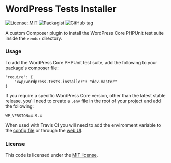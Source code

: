# WordPress Tests Installer

[![License: MIT](https://img.shields.io/badge/License-MIT-blue.svg)](https://opensource.org/licenses/MIT)
[![Packagist](https://img.shields.io/packagist/dt/xwp/wordpress-tests-installer.svg)](https://packagist.org/packages/xwp/wordpress-tests-installer)
![GitHub tag](https://img.shields.io/github/tag/xwp/wordpress-core-installer.svg)

A custom Composer plugin to install the WordPress Core PHPUnit test suite inside the `vendor` directory.

### Usage
To add the WordPress Core PHPUnit test suite, add the following to your package's composer file:

```
"require": {
	"xwp/wordpress-tests-installer": "dev-master"
}
```

If you require a specific WordPress Core version, other than the latest stable release, you'll need to create a `.env` file in the root of your project and add the following:

```
WP_VERSION=4.9.4
```

When used with Travis CI you will need to add the environment variable to the [config file](https://docs.travis-ci.com/user/environment-variables/) or through the [web UI](https://docs.travis-ci.com/user/environment-variables/#Defining-Variables-in-Repository-Settings).

### License
This code is licensed under the [MIT license](https://github.com/xwp/wordpress-tests-installer/blob/master/LICENSE.md).